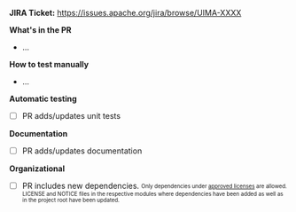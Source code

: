 **JIRA Ticket:** https://issues.apache.org/jira/browse/UIMA-XXXX

**What's in the PR**
* ...

**How to test manually**
* ...

**Automatic testing**
* [ ] PR adds/updates unit tests

**Documentation**
* [ ] PR adds/updates documentation

**Organizational**
- [ ] PR includes new dependencies.
      <sub><sup>Only dependencies under [approved licenses](http://www.apache.org/legal/resolved.html#category-a) are allowed. LICENSE and NOTICE files in the respective modules where dependencies have been added as well as in the project root have been updated.</sup></sub>
